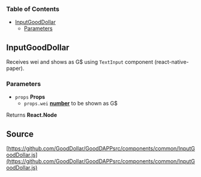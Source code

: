 <!-- Generated by documentation.js. Update this documentation by updating the source code. -->

### Table of Contents

-   [InputGoodDollar][1]
    -   [Parameters][2]

## InputGoodDollar

Receives wei and shows as G$ using `TextInput` component (react-native-paper).

### Parameters

-   `props` **Props** 
    -   `props.wei` **[number][3]** to be shown as G$

Returns **React.Node** 

[1]: #inputgooddollar

[2]: #parameters

[3]: https://developer.mozilla.org/docs/Web/JavaScript/Reference/Global_Objects/Number
## Source
[https://github.com/GoodDollar/GoodDAPPsrc/components/common/InputGoodDollar.js](https://github.com/GoodDollar/GoodDAPPsrc/components/common/InputGoodDollar.js)

